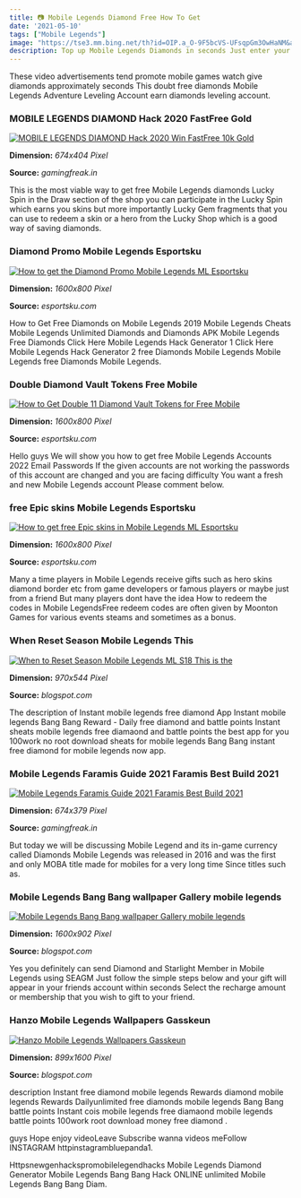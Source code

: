```yaml
---
title: 📷 Mobile Legends Diamond Free How To Get
date: '2021-05-10'
tags: ["Mobile Legends"]
image: "https://tse3.mm.bing.net/th?id=OIP.a_O-9F5bcVS-UFsqpGm3OwHaNM&amp;pid=15.1"
description: Top up Mobile Legends Diamonds in seconds Just enter your Mobile Legends UserID and ServerID select the value of Diamond package you wish to purchase complet
---
```




These video advertisements tend promote mobile games watch give diamonds approximately seconds This doubt free diamonds Mobile Legends Adventure Leveling Account earn diamonds leveling account.



### MOBILE LEGENDS DIAMOND Hack 2020 FastFree Gold

[![MOBILE LEGENDS DIAMOND Hack 2020 Win FastFree 10k Gold](https://www.gamingfreak.in/wp-content/uploads/2019/08/Mobile-Legends-Diomonds-drow.jpg)](https://www.gamingfreak.in/wp-content/uploads/2019/08/Mobile-Legends-Diomonds-drow.jpg)


**Dimension:** _674x404 Pixel_ 

**Source:** _gamingfreak.in_ 


This is the most viable way to get free Mobile Legends diamonds Lucky Spin in the Draw section of the shop you can participate in the Lucky Spin which earns you skins but more importantly Lucky Gem fragments that you can use to redeem a skin or a hero from the Lucky Shop which is a good way of saving diamonds.


###  Diamond Promo Mobile Legends Esportsku

[![How to get the Diamond Promo Mobile Legends ML  Esportsku](https://en.esportsku.com/wp-content/uploads/2020/11/Untitled-413.jpg)](https://en.esportsku.com/wp-content/uploads/2020/11/Untitled-413.jpg)


**Dimension:** _1600x800 Pixel_ 

**Source:** _esportsku.com_ 


How to Get Free Diamonds on Mobile Legends 2019 Mobile Legends Cheats Mobile Legends Unlimited Diamonds and Diamonds APK Mobile Legends Free Diamonds Click Here Mobile Legends Hack Generator 1 Click Here Mobile Legends Hack Generator 2 free Diamonds Mobile Legends Mobile Legends free Diamonds Mobile Legends.


###  Double Diamond Vault Tokens Free Mobile 

[![How to Get Double 11 Diamond Vault Tokens for Free Mobile ](https://en.esportsku.com/wp-content/uploads/2020/11/Untitled-480.jpg)](https://en.esportsku.com/wp-content/uploads/2020/11/Untitled-480.jpg)


**Dimension:** _1600x800 Pixel_ 

**Source:** _esportsku.com_ 


Hello guys We will show you how to get free Mobile Legends Accounts 2022 Email Passwords If the given accounts are not working the passwords of this account are changed and you are facing difficulty You want a fresh and new Mobile Legends account Please comment below.


###  free Epic skins Mobile Legends Esportsku

[![How to get free Epic skins in Mobile Legends ML  Esportsku](https://en.esportsku.com/wp-content/uploads/2020/10/Untitled-245.jpg)](https://en.esportsku.com/wp-content/uploads/2020/10/Untitled-245.jpg)


**Dimension:** _1600x800 Pixel_ 

**Source:** _esportsku.com_ 


Many a time players in Mobile Legends receive gifts such as hero skins diamond border etc from game developers or famous players or maybe just from a friend But many players dont have the idea How to redeem the codes in Mobile LegendsFree redeem codes are often given by Moonton Games for various events steams and sometimes as a bonus.


### When Reset Season Mobile Legends This 

[![When to Reset Season Mobile Legends ML S18 This is the ](https://dailyspin.id/wp-content/uploads/2020/09/Yu-Zhong-Wallpaper.jpg)](https://dailyspin.id/wp-content/uploads/2020/09/Yu-Zhong-Wallpaper.jpg)


**Dimension:** _970x544 Pixel_ 

**Source:** _blogspot.com_ 


The description of Instant mobile legends free diamond App Instant mobile legends Bang Bang Reward - Daily free diamond and battle points Instant sheats mobile legends free diamaond and battle points the best app for you 100work no root download sheats for mobile legends Bang Bang instant free diamond for mobile legends now app.


### Mobile Legends Faramis Guide 2021 Faramis Best Build 2021

[![Mobile Legends Faramis Guide 2021  Faramis Best Build 2021](https://www.gamingfreak.in/wp-content/uploads/2020/06/Mobile-Legends-Faramis.jpg)](https://www.gamingfreak.in/wp-content/uploads/2020/06/Mobile-Legends-Faramis.jpg)


**Dimension:** _674x379 Pixel_ 

**Source:** _gamingfreak.in_ 


But today we will be discussing Mobile Legend and its in-game currency called Diamonds Mobile Legends was released in 2016 and was the first and only MOBA title made for mobiles for a very long time Since titles such as.


### Mobile Legends Bang Bang wallpaper Gallery mobile legends 

[![Mobile Legends Bang Bang wallpaper Gallery mobile legends ](https://1.bp.blogspot.com/--mI8zVaCP48/XUvrIx85DII/AAAAAAAAEUc/jBAz41Ns4DA0funizGrjkln1uKbKt82zQCLcBGAs/s1600/Uranus-Video-Game-Dominator.jpg)](https://1.bp.blogspot.com/--mI8zVaCP48/XUvrIx85DII/AAAAAAAAEUc/jBAz41Ns4DA0funizGrjkln1uKbKt82zQCLcBGAs/s1600/Uranus-Video-Game-Dominator.jpg)


**Dimension:** _1600x902 Pixel_ 

**Source:** _blogspot.com_ 


Yes you definitely can send Diamond and Starlight Member in Mobile Legends using SEAGM Just follow the simple steps below and your gift will appear in your friends account within seconds Select the recharge amount or membership that you wish to gift to your friend.


### Hanzo Mobile Legends Wallpapers Gasskeun

[![Hanzo Mobile Legends Wallpapers  Gasskeun](https://4.bp.blogspot.com/-vN_ejV6LUe0/W92EuFzkMAI/AAAAAAAAGKk/OwZid_5eiFs70GYtte2mzBTldrwI2Dk4gCLcBGAs/s1600/Hanzo%2BAkuma%2BNinja%2BSkins%2BWallpapers.jpg)](https://4.bp.blogspot.com/-vN_ejV6LUe0/W92EuFzkMAI/AAAAAAAAGKk/OwZid_5eiFs70GYtte2mzBTldrwI2Dk4gCLcBGAs/s1600/Hanzo%2BAkuma%2BNinja%2BSkins%2BWallpapers.jpg)


**Dimension:** _899x1600 Pixel_ 

**Source:** _blogspot.com_ 



 description Instant free diamond mobile legends Rewards diamond mobile legends Rewards Dailyunlimited free diamonds mobile legends Bang Bang battle points Instant cois mobile legends free diamaond mobile legends battle points 100work root download money free diamond .


 guys Hope enjoy videoLeave Subscribe wanna videos meFollow INSTAGRAM httpinstagrambluepanda1.


Httpsnewgenhackspromobilelegendhacks Mobile Legends Diamond Generator Mobile Legends Bang Bang Hack ONLINE unlimited Mobile Legends Bang Bang Diam.





